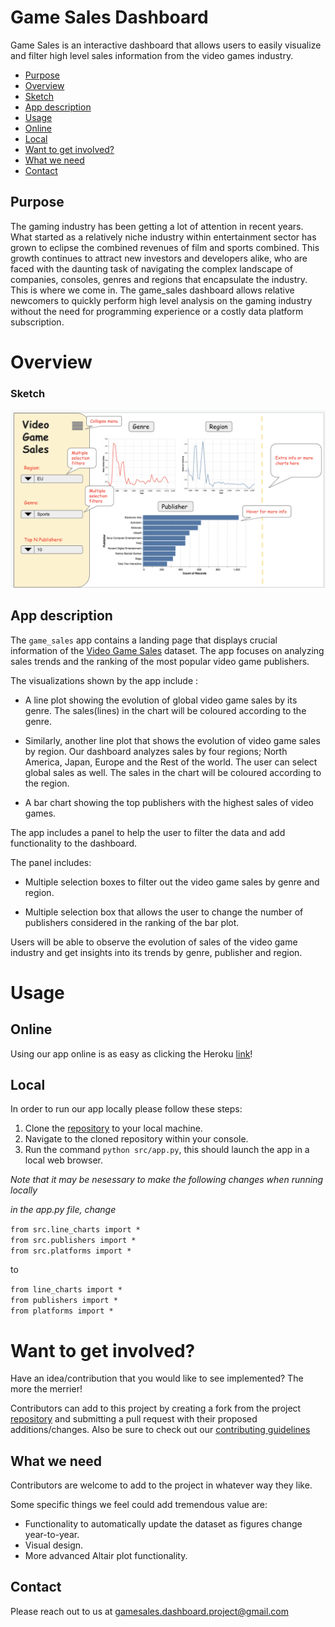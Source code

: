 # Game Sales Dashboard

Game Sales is an interactive dashboard that allows users to easily visualize and filter high level sales information from the video games industry.

* [Purpose](#Purpose)
* [Overview](#Overview)
* [Sketch](#Sketch)
* [App description](#App-description)
* [Usage](#Usage)
* [Online](#Online)
* [Local](#Local)
* [Want to get involved?](#Want-to-get-involved?)
* [What we need](#What-we-need)
* [Contact](#Contact)

## Purpose

The gaming industry has been getting a lot of attention in recent years. What started as a relatively niche industry within entertainment sector has grown to eclipse the combined revenues of film and sports combined. This growth continues to attract new investors and developers alike, who are faced with the daunting task of navigating the complex landscape of companies, consoles, genres and regions that encapsulate the industry. This is where we come in. The game_sales dashboard allows relative newcomers to quickly perform high level analysis on the gaming industry without the need for programming experience or a costly data platform subscription.

# Overview

### Sketch

<img src="doc/img/dashboard_sketch.png" width="700"/>

## App description

The `game_sales` app contains a landing page that displays crucial information of the [Video Game Sales](https://www.kaggle.com/gregorut/videogamesales) dataset. The app focuses on analyzing sales trends and the ranking of the most popular video game publishers.

The visualizations shown by the app include :

- A line plot showing the evolution of global video game sales by its genre. The sales(lines) in the chart will be coloured according to the genre.

- Similarly, another line plot that shows the evolution of video game sales by region. Our dashboard analyzes sales by four regions; North America, Japan, Europe and the Rest of the world. The user can select global sales as well. The sales in the chart will be coloured according to the region.

- A bar chart showing the top publishers with the highest sales of video games.

The app includes a panel to help the user to filter the data and add functionality to the dashboard. 

The panel includes:

- Multiple selection boxes to filter out the video game sales by genre and region.

- Multiple selection box that allows the user to change the number of publishers considered in the ranking of the bar plot.

Users will be able to observe the evolution of sales of the video game industry and get insights into its trends by genre, publisher and region.

# Usage

## Online

Using our app online is as easy as clicking the Heroku [link](https://dsci-532-2022-gamesales.herokuapp.com/)!

## Local

In order to run our app locally please follow these steps:
1. Clone the [repository](https://github.com/UBC-MDS/game_sales.git) to your local machine.
2. Navigate to the cloned repository within your console.
3. Run the command `python src/app.py`, this should launch the app in a local web browser.

*Note that it may be nesessary to make the following changes when running locally*

*in the app.py file, change*

`from src.line_charts import *`  
`from src.publishers import *`  
`from src.platforms import *`  

to

`from line_charts import *`  
`from publishers import *`  
`from platforms import *` 

# Want to get involved?

Have an idea/contribution that you would like to see implemented? The more the merrier!

Contributors can add to this project by creating a fork from the project [repository](https://github.com/UBC-MDS/game_sales.git) and submitting a pull request with their proposed additions/changes. Also be sure to check out our [contributing guidelines](https://github.com/UBC-MDS/game_sales/blob/main/CONTRIBUTING.md)

## What we need

Contributors are welcome to add to the project in whatever way they like.

Some specific things we feel could add tremendous value are:
- Functionality to automatically update the dataset as figures change year-to-year.
- Visual design.
- More advanced Altair plot functionality.

## Contact

Please reach out to us at gamesales.dashboard.project@gmail.com
